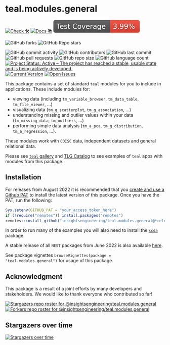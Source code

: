# teal.modules.general

<!-- start badges -->
[![Check 🛠](https://github.com/insightsengineering/teal.modules.general/actions/workflows/check.yaml/badge.svg)](https://github.com/insightsengineering/teal.modules.general/actions/workflows/check.yaml)
[![Docs 📚](https://github.com/insightsengineering/teal.modules.general/actions/workflows/docs.yaml/badge.svg)](https://insightsengineering.github.io/teal.modules.general/)
[![Code Coverage 📔](https://raw.githubusercontent.com/insightsengineering/teal.modules.general/_xml_coverage_reports/data/main/badge.svg)](https://raw.githubusercontent.com/insightsengineering/teal.modules.general/_xml_coverage_reports/data/main/coverage.xml)

![GitHub forks](https://img.shields.io/github/forks/insightsengineering/teal.modules.general?style=social)
![GitHub Repo stars](https://img.shields.io/github/stars/insightsengineering/teal.modules.general?style=social)

![GitHub commit activity](https://img.shields.io/github/commit-activity/m/insightsengineering/teal.modules.general)
![GitHub contributors](https://img.shields.io/github/contributors/insightsengineering/teal.modules.general)
![GitHub last commit](https://img.shields.io/github/last-commit/insightsengineering/teal.modules.general)
![GitHub pull requests](https://img.shields.io/github/issues-pr/insightsengineering/teal.modules.general)
![GitHub repo size](https://img.shields.io/github/repo-size/insightsengineering/teal.modules.general)
![GitHub language count](https://img.shields.io/github/languages/count/insightsengineering/teal.modules.general)
[![Project Status: Active – The project has reached a stable, usable state and is being actively developed.](https://www.repostatus.org/badges/latest/active.svg)](https://www.repostatus.org/#active)
[![Current Version](https://img.shields.io/github/r-package/v/insightsengineering/teal.modules.general/main?color=purple\&label=package%20version)](https://github.com/insightsengineering/teal.modules.general/tree/main)
[![Open Issues](https://img.shields.io/github/issues-raw/insightsengineering/teal.modules.general?color=red\&label=open%20issues)](https://github.com/insightsengineering/teal.modules.general/issues?q=is%3Aissue+is%3Aopen+sort%3Aupdated-desc)
<!-- end badges -->

This package contains a set of standard `teal` modules for you to include in applications.
These include modules for:

<!-- markdownlint-disable MD007 MD030 -->
-   viewing data (including `tm_variable_browser`, `tm_data_table`, `tm_file_viewer`, ...)
-   visualizing data (`tm_g_scatterplot`, `tm_g_association`, ...)
-   understanding missing and outlier values within your data (`tm_missing_data`, `tm_outliers`, ...)
-   performing simple data analysis (`tm_a_pca`, `tm_g_distribution`, `tm_a_regression`, ...).
<!-- markdownlint-enable MD007 MD030 -->

These modules work with `CDISC` data, independent datasets and general relational data.

Please see [`teal` gallery](https://github.com/insightsengineering/teal.gallery) and [TLG Catalog](https://github.com/insightsengineering/tlg-catalog) to see examples of `teal` apps with modules from this package.

## Installation

For releases from August 2022 it is recommended that you [create and use a Github PAT](https://docs.github.com/en/github/authenticating-to-github/keeping-your-account-and-data-secure/creating-a-personal-access-token) to install the latest version of this package. Once you have the PAT, run the following:

```r
Sys.setenv(GITHUB_PAT = "your_access_token_here")
if (!require("remotes")) install.packages("remotes")
remotes::install_github("insightsengineering/teal.modules.general@*release")
```

In order to run many of the examples you will also need to install the [`scda`](https://insightsengineering.github.io/scda/) package.

A stable release of all `NEST` packages from June 2022 is also available [here](https://github.com/insightsengineering/depository#readme).

See package vignettes `browseVignettes(package = "teal.modules.general")` for usage of this package.

## Acknowledgment

This package is a result of a joint efforts by many developers and stakeholders. We would like to thank everyone who contributed so far!

[![Stargazers repo roster for @insightsengineering/teal.modules.general](https://reporoster.com/stars/insightsengineering/teal.modules.general)](https://github.com/insightsengineering/teal.modules.general/stargazers)
[![Forkers repo roster for @insightsengineering/teal.modules.general](https://reporoster.com/forks/insightsengineering/teal.modules.general)](https://github.com/insightsengineering/teal.modules.general/network/members)

## Stargazers over time

[![Stargazers over time](https://starchart.cc/insightsengineering/teal.modules.general.svg)](https://starchart.cc/insightsengineering/teal.modules.general)
